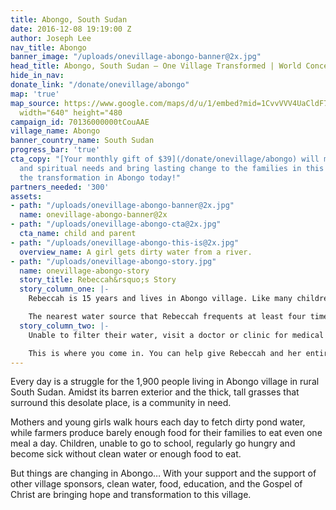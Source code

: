 ```yaml
---
title: Abongo, South Sudan
date: 2016-12-08 19:19:00 Z
author: Joseph Lee
nav_title: Abongo
banner_image: "/uploads/onevillage-abongo-banner@2x.jpg"
head_title: Abongo, South Sudan — One Village Transformed | World Concern
hide_in_nav: 
donate_link: "/donate/onevillage/abongo"
map: 'true'
map_source: https://www.google.com/maps/d/u/1/embed?mid=1CvvVVV4UaCldF7-2U9vpXe6-cY8"
  width="640" height="480
campaign_id: 70136000000tCouAAE
village_name: Abongo
banner_country_name: South Sudan
progress_bar: 'true'
cta_copy: "[Your monthly gift of $39](/donate/onevillage/abongo) will meet physical
  and spiritual needs and bring lasting change to the families in this village. Join
  the transformation in Abongo today!"
partners_needed: '300'
assets:
- path: "/uploads/onevillage-abongo-banner@2x.jpg"
  name: onevillage-abongo-banner@2x
- path: "/uploads/onevillage-abongo-cta@2x.jpg"
  cta_name: child and parent
- path: "/uploads/onevillage-abongo-this-is@2x.jpg"
  overview_name: A girl gets dirty water from a river.
- path: "/uploads/onevillage-abongo-story.jpg"
  name: onevillage-abongo-story
  story_title: Rebeccah&rsquo;s Story
  story_column_one: |-
    Rebeccah is 15 years and lives in Abongo village. Like many children in her village, Rebeccah spends most of her days on her feet, walking long distances. She walks two-and-a-half hours each way to get to the nearest school and then two more hours each day fetching water for her family. As the oldest child, it’s Rebeccah’s responsibility to help her mother take care of the rest of their family.

    The nearest water source that Rebeccah frequents at least four times a day is a mucky hole in the ground filled with murky brown water teeming with insects and diseases. Rebeccah and the rest of her family are often sick with an upset stomach, severe diarrhea, and other water-borne illnesses.
  story_column_two: |-
    Unable to filter their water, visit a doctor or clinic for medical help or access a different water source, Rebeccah will continue to spend her days collecting the same dirty water that is making her family so sick. Although she is hopeful that tomorrow will be better, she knows that it likely won’t be.

    This is where you come in. You can help give Rebeccah and her entire village hope for their future.
---
```


Every day is a struggle for the 1,900 people living in Abongo village in rural South Sudan. Amidst its barren exterior and the thick, tall grasses that surround this desolate place, is a community in need.

Mothers and young girls walk hours each day to fetch dirty pond water, while farmers produce barely enough food for their families to eat even one meal a day. Children, unable to go to school, regularly go hungry and become sick without clean water or enough food to eat.

But things are changing in Abongo… With your support and the support of other village sponsors, clean water, food, education, and the Gospel of Christ are bringing hope and transformation to this village.
